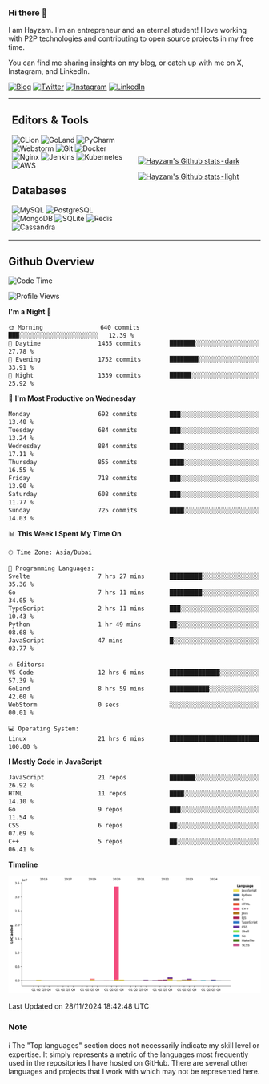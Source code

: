 ### Hi there 👋

I am Hayzam. I'm an entrepreneur and an eternal student! I love working with P2P technologies and contributing to open source projects in my free time.

You can find me sharing insights on my blog, or catch up with me on X, Instagram, and LinkedIn.

[![Blog](https://img.shields.io/badge/Blog-%2312100E.svg?&style=for-the-badge&logo=medium&logoColor=white)](https://hayzam.com)
[![Twitter](https://img.shields.io/badge/Twitter-%231DA1F2.svg?&style=for-the-badge&logo=X&logoColor=white)](https://twitter.com/hayzam_js)
[![Instagram](https://img.shields.io/badge/Instagram-%23E4405F.svg?&style=for-the-badge&logo=instagram&logoColor=white)](https://instagram.com/hayzam.ts)
[![LinkedIn](https://img.shields.io/badge/LinkedIn-%230077B5.svg?&style=for-the-badge&logo=linkedin&logoColor=white)](https://www.linkedin.com/in/hayzam-s-2b9b95139/)

<table width="100%">
<tr>
<td width="50%">

## Editors & Tools

![CLion](https://img.shields.io/badge/-CLion-000000?style=flat&logo=CLion)
![GoLand](https://img.shields.io/badge/-GoLand-000000?style=flat&logo=Goland)
![PyCharm](https://img.shields.io/badge/-PyCharm-000000?style=flat&logo=PyCharm)
![Webstorm](https://img.shields.io/badge/-WebStorm-000000?style=flat&logo=WebStorm)
![Git](https://img.shields.io/badge/-Git-000000?style=flat&logo=git)
![Docker](https://img.shields.io/badge/-Docker-000000?style=flat&logo=docker)
![Nginx](https://img.shields.io/badge/-Nginx-000000?style=flat&logo=nginx)
![Jenkins](https://img.shields.io/badge/-Jenkins-000000?style=flat&logo=jenkins)
![Kubernetes](https://img.shields.io/badge/-Kubernetes-000000?style=flat&logo=kubernetes)
![AWS](https://img.shields.io/badge/-AWS-000000?style=flat&logo=amazon-aws)

## Databases

![MySQL](https://img.shields.io/badge/-MySQL-000000?style=flat&logo=mysql)
![PostgreSQL](https://img.shields.io/badge/-PostgreSQL-000000?style=flat&logo=postgresql)
![MongoDB](https://img.shields.io/badge/-MongoDB-000000?style=flat&logo=mongodb)
![SQLite](https://img.shields.io/badge/-SQLite-000000?style=flat&logo=sqlite)
![Redis](https://img.shields.io/badge/-Redis-000000?style=flat&logo=redis)
![Cassandra](https://img.shields.io/badge/-Cassandra-000000?style=flat&logo=apache-cassandra)
</div>

<td width="50%">
 
[![Hayzam's Github stats-dark](https://github-readme-stats.vercel.app/api?username=hayzamjs&show_icons=true&theme=dark#gh-dark-mode-only)](https://github.com/anuraghazra/github-readme-stats#gh-dark-mode-only)
 
[![Hayzam's Github stats-light](https://github-readme-stats.vercel.app/api?username=hayzamjs&show_icons=true&theme=default#gh-light-mode-only)](https://github.com/anuraghazra/github-readme-stats#gh-light-mode-only)

</td>
</tr>
</table>
 
## Github Overview


<!--START_SECTION:waka-->
![Code Time](http://img.shields.io/badge/Code%20Time-1%2C410%20hrs%2057%20mins-blue)

![Profile Views](http://img.shields.io/badge/Profile%20Views-0-blue)

**I'm a Night 🦉** 

```text
🌞 Morning                640 commits         ███░░░░░░░░░░░░░░░░░░░░░░   12.39 % 
🌆 Daytime                1435 commits        ███████░░░░░░░░░░░░░░░░░░   27.78 % 
🌃 Evening                1752 commits        ████████░░░░░░░░░░░░░░░░░   33.91 % 
🌙 Night                  1339 commits        ██████░░░░░░░░░░░░░░░░░░░   25.92 % 
```
📅 **I'm Most Productive on Wednesday** 

```text
Monday                   692 commits         ███░░░░░░░░░░░░░░░░░░░░░░   13.40 % 
Tuesday                  684 commits         ███░░░░░░░░░░░░░░░░░░░░░░   13.24 % 
Wednesday                884 commits         ████░░░░░░░░░░░░░░░░░░░░░   17.11 % 
Thursday                 855 commits         ████░░░░░░░░░░░░░░░░░░░░░   16.55 % 
Friday                   718 commits         ███░░░░░░░░░░░░░░░░░░░░░░   13.90 % 
Saturday                 608 commits         ███░░░░░░░░░░░░░░░░░░░░░░   11.77 % 
Sunday                   725 commits         ████░░░░░░░░░░░░░░░░░░░░░   14.03 % 
```


📊 **This Week I Spent My Time On** 

```text
🕑︎ Time Zone: Asia/Dubai

💬 Programming Languages: 
Svelte                   7 hrs 27 mins       █████████░░░░░░░░░░░░░░░░   35.36 % 
Go                       7 hrs 11 mins       █████████░░░░░░░░░░░░░░░░   34.05 % 
TypeScript               2 hrs 11 mins       ███░░░░░░░░░░░░░░░░░░░░░░   10.43 % 
Python                   1 hr 49 mins        ██░░░░░░░░░░░░░░░░░░░░░░░   08.68 % 
JavaScript               47 mins             █░░░░░░░░░░░░░░░░░░░░░░░░   03.77 % 

🔥 Editors: 
VS Code                  12 hrs 6 mins       ██████████████░░░░░░░░░░░   57.39 % 
GoLand                   8 hrs 59 mins       ███████████░░░░░░░░░░░░░░   42.60 % 
WebStorm                 0 secs              ░░░░░░░░░░░░░░░░░░░░░░░░░   00.01 % 

💻 Operating System: 
Linux                    21 hrs 6 mins       █████████████████████████   100.00 % 
```

**I Mostly Code in JavaScript** 

```text
JavaScript               21 repos            ███████░░░░░░░░░░░░░░░░░░   26.92 % 
HTML                     11 repos            ████░░░░░░░░░░░░░░░░░░░░░   14.10 % 
Go                       9 repos             ███░░░░░░░░░░░░░░░░░░░░░░   11.54 % 
CSS                      6 repos             ██░░░░░░░░░░░░░░░░░░░░░░░   07.69 % 
C++                      5 repos             ██░░░░░░░░░░░░░░░░░░░░░░░   06.41 % 
```



**Timeline**

![Lines of Code chart](https://raw.githubusercontent.com/hayzamjs/hayzamjs/main/assets/bar_graph.png)


 Last Updated on 28/11/2024 18:42:48 UTC
<!--END_SECTION:waka-->


### Note 

:information_source: The "Top languages" section does not necessarily indicate my skill level or expertise. It simply represents a metric of the languages most frequently used in the repositories I have hosted on GitHub. There are several other languages and projects that I work with which may not be represented here. 

